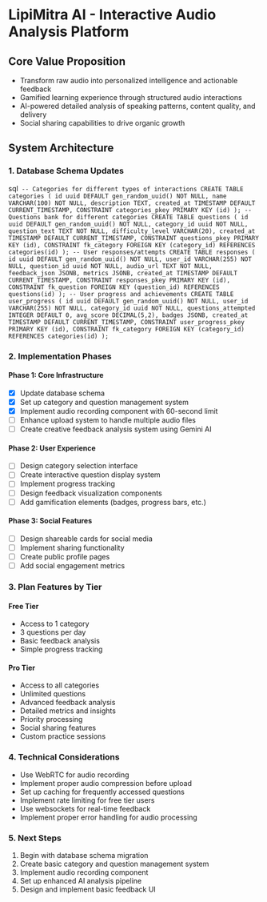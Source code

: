 # LipiMitra AI - Interactive Audio Analysis Platform

## Core Value Proposition

- Transform raw audio into personalized intelligence and actionable feedback
- Gamified learning experience through structured audio interactions
- AI-powered detailed analysis of speaking patterns, content quality, and delivery
- Social sharing capabilities to drive organic growth

## System Architecture

### 1. Database Schema Updates

sql`
-- Categories for different types of interactions
CREATE TABLE categories (
id uuid DEFAULT gen_random_uuid() NOT NULL,
name VARCHAR(100) NOT NULL,
description TEXT,
created_at TIMESTAMP DEFAULT CURRENT_TIMESTAMP,
CONSTRAINT categories_pkey PRIMARY KEY (id)
);
-- Questions bank for different categories
CREATE TABLE questions (
id uuid DEFAULT gen_random_uuid() NOT NULL,
category_id uuid NOT NULL,
question_text TEXT NOT NULL,
difficulty_level VARCHAR(20),
created_at TIMESTAMP DEFAULT CURRENT_TIMESTAMP,
CONSTRAINT questions_pkey PRIMARY KEY (id),
CONSTRAINT fk_category FOREIGN KEY (category_id) REFERENCES categories(id)
);
-- User responses/attempts
CREATE TABLE responses (
id uuid DEFAULT gen_random_uuid() NOT NULL,
user_id VARCHAR(255) NOT NULL,
question_id uuid NOT NULL,
audio_url TEXT NOT NULL,
feedback_json JSONB,
metrics JSONB,
created_at TIMESTAMP DEFAULT CURRENT_TIMESTAMP,
CONSTRAINT responses_pkey PRIMARY KEY (id),
CONSTRAINT fk_question FOREIGN KEY (question_id) REFERENCES questions(id)
);
-- User progress and achievements
CREATE TABLE user_progress (
id uuid DEFAULT gen_random_uuid() NOT NULL,
user_id VARCHAR(255) NOT NULL,
category_id uuid NOT NULL,
questions_attempted INTEGER DEFAULT 0,
avg_score DECIMAL(5,2),
badges JSONB,
created_at TIMESTAMP DEFAULT CURRENT_TIMESTAMP,
CONSTRAINT user_progress_pkey PRIMARY KEY (id),
CONSTRAINT fk_category FOREIGN KEY (category_id) REFERENCES categories(id)
);`

### 2. Implementation Phases

#### Phase 1: Core Infrastructure

- [x] Update database schema
- [x] Set up category and question management system
- [x] Implement audio recording component with 60-second limit
- [ ] Enhance upload system to handle multiple audio files
- [ ] Create creative feedback analysis system using Gemini AI

#### Phase 2: User Experience

- [ ] Design category selection interface
- [ ] Create interactive question display system
- [ ] Implement progress tracking
- [ ] Design feedback visualization components
- [ ] Add gamification elements (badges, progress bars, etc.)

#### Phase 3: Social Features

- [ ] Design shareable cards for social media
- [ ] Implement sharing functionality
- [ ] Create public profile pages
- [ ] Add social engagement metrics

### 3. Plan Features by Tier

#### Free Tier

- Access to 1 category
- 3 questions per day
- Basic feedback analysis
- Simple progress tracking

#### Pro Tier

- Access to all categories
- Unlimited questions
- Advanced feedback analysis
- Detailed metrics and insights
- Priority processing
- Social sharing features
- Custom practice sessions

### 4. Technical Considerations

- Use WebRTC for audio recording
- Implement proper audio compression before upload
- Set up caching for frequently accessed questions
- Implement rate limiting for free tier users
- Use websockets for real-time feedback
- Implement proper error handling for audio processing

### 5. Next Steps

1. Begin with database schema migration
2. Create basic category and question management system
3. Implement audio recording component
4. Set up enhanced AI analysis pipeline
5. Design and implement basic feedback UI
